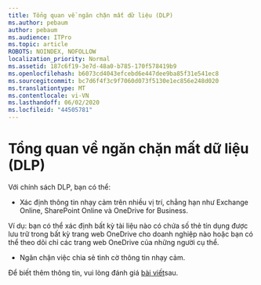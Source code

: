 ```yaml
---
title: Tổng quan về ngăn chặn mất dữ liệu (DLP)
ms.author: pebaum
author: pebaum
ms.audience: ITPro
ms.topic: article
ROBOTS: NOINDEX, NOFOLLOW
localization_priority: Normal
ms.assetid: 187c6f19-3e7d-48a0-b785-170f578419b9
ms.openlocfilehash: b6073cd4043efcebd6e447dee9ba85f31e541ec8
ms.sourcegitcommit: bc7d6f4f3c9f7060d073f5130e1ec856e248d020
ms.translationtype: MT
ms.contentlocale: vi-VN
ms.lasthandoff: 06/02/2020
ms.locfileid: "44505781"
---
```

# <a name="data-loss-prevention-dlp-overview"></a>Tổng quan về ngăn chặn mất dữ liệu (DLP)

Với chính sách DLP, bạn có thể:

- Xác định thông tin nhạy cảm trên nhiều vị trí, chẳng hạn như Exchange Online, SharePoint Online và OneDrive for Business.


Ví dụ: bạn có thể xác định bất kỳ tài liệu nào có chứa số thẻ tín dụng được lưu trữ trong bất kỳ trang web OneDrive cho doanh nghiệp nào hoặc bạn có thể theo dõi chỉ các trang web OneDrive của những người cụ thể.

- Ngăn chặn việc chia sẻ tình cờ thông tin nhạy cảm.


Để biết thêm thông tin, vui lòng đánh giá [bài viết](https://docs.microsoft.com/microsoft-365/compliance/data-loss-prevention-policies)sau.

